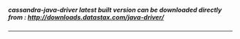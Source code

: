 ##### cassandra-java-driver latest built version can be downloaded directly from : http://downloads.datastax.com/java-driver/

---

